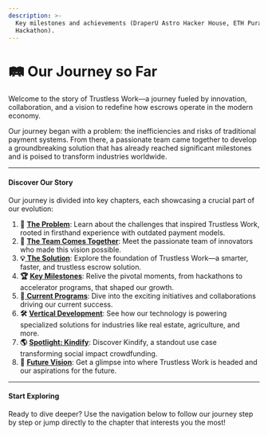 ```yaml
---
description: >-
  Key milestones and achievements (DraperU Astro Hacker House, ETH Pura Vida
  Hackathon).
---
```


# 🛤️ Our Journey so Far

Welcome to the story of Trustless Work—a journey fueled by innovation, collaboration, and a vision to redefine how escrows operate in the modern economy.

Our journey began with a problem: the inefficiencies and risks of traditional payment systems. From there, a passionate team came together to develop a groundbreaking solution that has already reached significant milestones and is poised to transform industries worldwide.

***

#### **Discover Our Story**

Our journey is divided into key chapters, each showcasing a crucial part of our evolution:

1. **🤔** [**The Problem**](the-problem-origins-of-trustless-work.md): Learn about the challenges that inspired Trustless Work, rooted in firsthand experience with outdated payment models.
2. **👾** [**The Team Comes Together**](the-team-comes-together.md): Meet the passionate team of innovators who made this vision possible.
3. **💡**[ **The Solution**](the-solution-escrows.md): Explore the foundation of Trustless Work—a smarter, faster, and trustless escrow solution.
4. **🏆** [**Key Milestones**](key-milestones/): Relive the pivotal moments, from hackathons to accelerator programs, that shaped our growth.
5. **🚀**[ **Current Programs**](current-programs/): Dive into the exciting initiatives and collaborations driving our current success.
6. **🛠️** [**Vertical Development**](vertical-development.md): See how our technology is powering specialized solutions for industries like real estate, agriculture, and more.
7. **🌎** [**Spotlight: Kindify**](../../community/spotlight-kindifi.md): Discover Kindify, a standout use case transforming social impact crowdfunding.
8. **🔮** [**Future Vision**](future-vision.md): Get a glimpse into where Trustless Work is headed and our aspirations for the future.

***

#### **Start Exploring**

Ready to dive deeper? Use the navigation below to follow our journey step by step or jump directly to the chapter that interests you the most!
